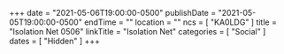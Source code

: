 +++
date = "2021-05-06T19:00:00-0500"
publishDate = "2021-05-05T19:00:00-0500"
endTime = ""
location = ""
ncs = [ "KA0LDG" ]
title = "Isolation Net 0506"
linkTitle = "Isolation Net"
categories = [ "Social" ]
dates = [ "Hidden" ]
+++
